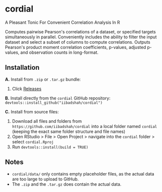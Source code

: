 # cordial
A Pleasant Tonic For Convenient Correlation Analysis In R

Computes pairwise Pearson's correlations of a dataset, or 
specified targets simultaneously in parallel. Conveniently includes the 
ability to filter the input dataset and select a subset of columns to 
compute correlations. Outputs Pearson's product moment correlation 
coefficients, p-values, adjusted p-values, and observation counts in 
long-format.

## Installation
**A.** Install from `.zip` or `.tar.gz` bundle:
1. Click [Releases]()

**B.** Install directly from the `cordial` GitHub repository:
`devtools::install_github("iibadshah/cordial")`

**C.** Install from source files:
  1. Download all files and folders from `https://github.com/iibadshah/cordial` into a local folder named `cordial` (keeping the exact same folder structure and file names)
  2. Open RStudio > File > Open Project > navigate into the `cordial` folder > select `cordial.Rproj`
  3. Run `devtools::install(build = TRUE)`

## Notes
- `cordial/data/` only contains empty placeholder files, as the actual data are too large to upload to GitHub.
- The `.zip` and the `.tar.gz` does contain the actual data.
